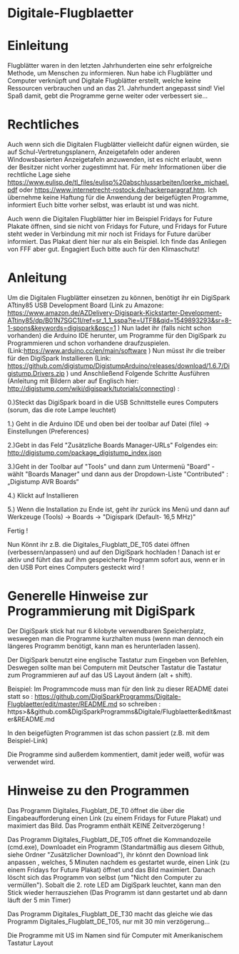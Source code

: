 # Digitale-Flugblaetter 


# Einleitung
Flugblätter waren in den letzten Jahrhunderten eine sehr erfolgreiche Methode, um Menschen zu informieren. Nun habe ich Flugblätter und Computer verknüpft und Digitale Flugblätter erstellt, welche keine Ressourcen verbrauchen und an das 21. Jahrhundert angepasst sind! Viel Spaß damit, gebt die Programme gerne weiter oder verbessert sie...

# Rechtliches 
Auch wenn sich die Digitalen Flugblätter vielleicht dafür eignen würden, sie auf Schul-Vertretungsplanern, Anzeigetafeln oder anderen Windowsbasierten Anzeigetafeln anzuwenden, ist es nicht erlaubt, wenn der Besitzer nicht vorher zugestimmt hat. Für mehr Informationen über die rechtliche Lage siehe https://www.eulisp.de/tl_files/eulisp%20abschlussarbeiten/loerke_michael.pdf oder https://www.internetrecht-rostock.de/hackerparagraf.htm. Ich übernehme keine Haftung für die Anwendung der beigefügten Programme, informiert Euch bitte vorher selbst, was erlaubt ist und was nicht.

Auch wenn die Digitalen Flugblätter hier im Beispiel Fridays for Future Plakate öffnen, sind sie nicht von Fridays for Future, und Fridays for Future steht weder in Verbindung mit mir noch ist Fridays for Future darüber informiert. Das Plakat dient hier nur als ein Beispiel. Ich finde das Anliegen von FFF aber gut. Engagiert Euch bitte auch für den Klimaschutz!

# Anleitung
Um die Digitalen Flugblätter einsetzen zu können, benötigt ihr ein DigiSpark ATtiny85 USB Development Board (Link zu Amazone:  https://www.amazon.de/AZDelivery-Digispark-Kickstarter-Development-ATtiny85/dp/B01N7SGC1I/ref=sr_1_1_sspa?ie=UTF8&qid=1549893293&sr=8-1-spons&keywords=digispark&psc=1 )
Nun ladet ihr (falls nicht schon vorhanden) die Arduino IDE herunter, um Programme für den DigiSpark zu Programmieren und schon vorhandene draufzuspielen.
(Link:https://www.arduino.cc/en/main/software )
Nun müsst ihr die treiber für den DigiSpark Installieren (Link: https://github.com/digistump/DigistumpArduino/releases/download/1.6.7/Digistump.Drivers.zip )
und Anschließend Folgende Schritte Ausführen (Anleitung mit Bildern aber auf Englisch hier: http://digistump.com/wiki/digispark/tutorials/connecting) :

0.)Steckt das DigiSpark board in die USB Schnittstelle eures Computers (sorum, das die rote Lampe leuchtet)

1.) Geht in die Arduino IDE und oben bei der toolbar auf Datei (file)  →  Einstellungen (Preferences)

2.)Gebt in das Feld "Zusätzliche Boards Manager-URLs" Folgendes ein: http://digistump.com/package_digistump_index.json

3.)Geht in der Toolbar auf "Tools" und dann zum Untermenü "Board" - wählt "Boards Manager" und dann aus der Dropdown-Liste "Contributed" :  „Digistump AVR Boards“

4.) Klickt auf Installieren

5.) Wenn die Installation zu Ende ist, geht ihr zurück ins Menü und dann auf Werkzeuge (Tools) → Boards → "Digispark (Default- 16,5 MHz)"

Fertig !

Nun Könnt ihr z.B. die Digitales_Flugblatt_DE_T05 datei öffnen (verbessern/anpassen) und auf den DigiSpark hochladen !
Danach ist er aktiv und führt das auf ihm gespeicherte Programm sofort aus, wenn er in den USB Port eines Computers gesteckt wird ! 

# Generelle Hinweise zur Programmierung mit DigiSpark
Der DigiSpark stick hat nur 6 kilobyte verwendbaren Speicherplatz, weswegen man die Programme kurzhalten muss (wenn man dennoch ein längeres Programm benötigt, kann man es herunterladen lassen).

Der DigiSpark benutzt eine englische Tastatur zum Eingeben von Befehlen, Deswegen sollte man bei Computern mit Deutscher Tastatur die Tastatur zum Programmieren auf auf das US Layout ändern (alt + shift).

Beispiel:
Im Programmcode muss man für den link zu dieser README datei statt so : https://github.com/DigiSparkProgramms/Digitale-Flugblaetter/edit/master/README.md so schreiben : https>&&github.com&DigiSparkProgramms&Digitale/Flugblaetter&edit&master&README.md

In den beigefügten Programmen ist das schon passiert (z.B. mit dem Beispiel-Link) 

Die Programme sind außerdem kommentiert, damit jeder weiß, wofür was verwendet wird.

# Hinweise zu den Programmen 
Das Programm Digitales_Flugblatt_DE_T0 öffnet die über die Eingabeaufforderung einen Link (zu einem Fridays for Future Plakat) und maximiert das Bild. Das Programm enthält KEINE Zeitverzögerung !

Das Programm Digitales_Flugblatt_DE_T05 offnet die Kommandozeile (cmd.exe), Downloadet ein Programm (Standartmäßig aus diesem Github, siehe Ordner "Zusätzlicher Download"), ihr könnt den Download link anpassen , welches, 5 Minuten nachdem es gestartet wurde, einen Link (zu einem Fridays for Future Plakat) öffnet und das Bild maximiert. Danach löscht sich das Programm von selbst (um "Nicht den Computer zu vermüllen"). Sobalt die 2. rote LED am DigiSpark leuchtet, kann man den Stick wieder herrausziehen (Das Programm ist dann gestartet und ab dann läuft der 5 min Timer)

Das Programm Digitales_Flugblatt_DE_T30 macht das gleiche wie das Programm Digitales_Flugblatt_DE_T05, nur mit 30 min verzögerung...

Die Programme mit US im Namen sind für Computer mit Amerikanischem Tastatur Layout








